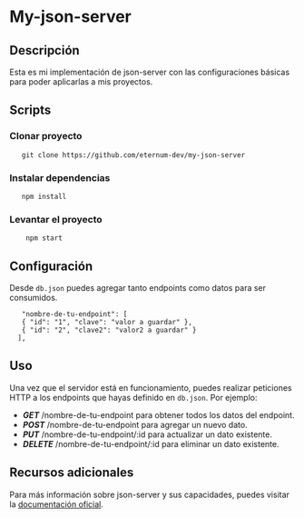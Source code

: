# My-json-server

## Descripción

Esta es mi implementación de json-server con las configuraciones básicas para poder aplicarlas a mis proyectos.

## Scripts

### Clonar proyecto

```
   git clone https://github.com/eternum-dev/my-json-server
```

### Instalar dependencias

```
   npm install
```

### Levantar el proyecto

```
    npm start
```

## Configuración

Desde `db.json` puedes agregar tanto endpoints como datos para ser consumidos.

```
   "nombre-de-tu-endpoint": [
   { "id": "1", "clave": "valor a guardar" },
   { "id": "2", "clave2": "valor2 a guardar" }
  ],
```

## Uso

Una vez que el servidor está en funcionamiento, puedes realizar peticiones HTTP a los endpoints que hayas definido en `db.json`. Por ejemplo:

- **_GET_** /nombre-de-tu-endpoint para obtener todos los datos del endpoint.
- **_POST_** /nombre-de-tu-endpoint para agregar un nuevo dato.
- **_PUT_** /nombre-de-tu-endpoint/:id para actualizar un dato existente.
- **_DELETE_** /nombre-de-tu-endpoint/:id para eliminar un dato existente.

## Recursos adicionales

Para más información sobre json-server y sus capacidades, puedes visitar la [documentación oficial](https://github.com/typicode/json-server).
